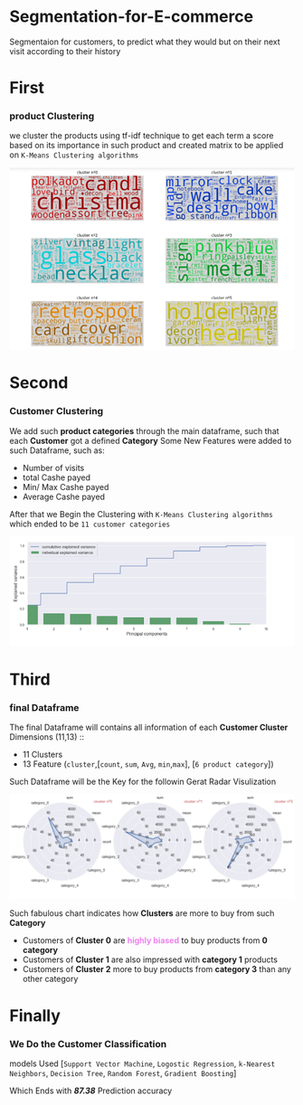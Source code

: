 # Segmentation-for-E-commerce

Segmentaion for customers, to predict what they would but on their next visit according to their history

# First
### product Clustering

we cluster the products using tf-idf technique to get each term a score based on its importance in such product
and created matrix to be applied on `K-Means Clustering algorithms`

![Word Cloud Representation for the Product clusters](imgs/word_cloud.PNG)

# Second
### Customer Clustering

We add such **product categories** through the main dataframe, such that each **Customer** got a defined **Category**
Some New Features were added to such Dataframe, such as:
  * Number of visits
  * total Cashe payed
  * Min/ Max Cashe payed 
  * Average Cashe payed

After that we Begin the Clustering with `K-Means Clustering algorithms` which ended to be `11 customer categories`

![PCA Explanied Variace](imgs/pca_plots_cum.PNG)

# Third
### final Dataframe
The final Dataframe will contains all information of each **Customer Cluster**
Dimensions (11,13) ::
  - 11 Clusters
  - 13 Feature (`cluster`,[`count`, `sum`, `Avg`, `min`,`max`], [`6 product category`])

Such Dataframe will be the Key for the followin Gerat Radar Visulization

![Radar Chart](imgs/radar_plot.PNG)

Such fabulous chart indicates how **Clusters** are more to buy from such **Category** 
* Customers of **Cluster 0** are <b style="color:violet">highly biased</b> to buy products from **0 category**
* Customers of **Cluster 1** are also impressed with **category 1** products
* Customers of **Cluster 2** more to buy products from **category 3** than any other category

# Finally
### We Do the Customer Classification

models Used [`Support Vector Machine`, `Logostic Regression`,  `k-Nearest Neighbors`, `Decision Tree`, `Random Forest`, `Gradient Boosting`]

Which Ends with ***87.38*** Prediction accuracy


